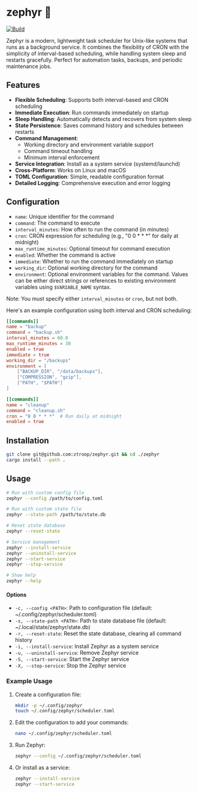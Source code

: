 # zephyr 💨

[![Build](https://github.com/ztroop/zephyr/actions/workflows/build.yml/badge.svg)](https://github.com/ztroop/zephyr/actions/workflows/build.yml)

Zephyr is a modern, lightweight task scheduler for Unix-like systems that runs as a background service. It combines the flexibility of CRON with the simplicity of interval-based scheduling, while handling system sleep and restarts gracefully. Perfect for automation tasks, backups, and periodic maintenance jobs.

## Features

- **Flexible Scheduling**: Supports both interval-based and CRON scheduling
- **Immediate Execution**: Run commands immediately on startup
- **Sleep Handling**: Automatically detects and recovers from system sleep
- **State Persistence**: Saves command history and schedules between restarts
- **Command Management**:
  - Working directory and environment variable support
  - Command timeout handling
  - Minimum interval enforcement
- **Service Integration**: Install as a system service (systemd/launchd)
- **Cross-Platform**: Works on Linux and macOS
- **TOML Configuration**: Simple, readable configuration format
- **Detailed Logging**: Comprehensive execution and error logging

## Configuration

- `name`: Unique identifier for the command
- `command`: The command to execute
- `interval_minutes`: How often to run the command (in minutes)
- `cron`: CRON expression for scheduling (e.g., "0 0 \* \* \*" for daily at midnight)
- `max_runtime_minutes`: Optional timeout for command execution
- `enabled`: Whether the command is active
- `immediate`: Whether to run the command immediately on startup
- `working_dir`: Optional working directory for the command
- `environment`: Optional environment variables for the command. Values can be either direct strings or references to existing environment variables using `$VARIABLE_NAME` syntax.

Note: You must specify either `interval_minutes` or `cron`, but not both.

Here's an example configuration using both interval and CRON scheduling:

```toml
[[commands]]
name = "backup"
command = "backup.sh"
interval_minutes = 60.0
max_runtime_minutes = 30
enabled = true
immediate = true
working_dir = "/backups"
environment = [
    ["BACKUP_DIR", "/data/backups"],
    ["COMPRESSION", "gzip"],
    ["PATH", "$PATH"]
]

[[commands]]
name = "cleanup"
command = "cleanup.sh"
cron = "0 0 * * *"  # Run daily at midnight
enabled = true
```

## Installation

```sh
git clone git@github.com:ztroop/zephyr.git && cd ./zephyr
cargo install --path .
```

## Usage

```bash
# Run with custom config file
zephyr --config /path/to/config.toml

# Run with custom state file
zephyr --state-path /path/to/state.db

# Reset state database
zephyr --reset-state

# Service management
zephyr --install-service
zephyr --uninstall-service
zephyr --start-service
zephyr --stop-service

# Show help
zephyr --help
```

#### Options

- `-c, --config <PATH>`: Path to configuration file (default: ~/.config/zephyr/scheduler.toml)
- `-s, --state-path <PATH>`: Path to state database file (default: ~/.local/state/zephyr/state.db)
- `-r, --reset-state`: Reset the state database, clearing all command history
- `-i, --install-service`: Install Zephyr as a system service
- `-u, --uninstall-service`: Remove Zephyr service
- `-S, --start-service`: Start the Zephyr service
- `-X, --stop-service`: Stop the Zephyr service

### Example Usage

1. Create a configuration file:

   ```bash
   mkdir -p ~/.config/zephyr
   touch ~/.config/zephyr/scheduler.toml
   ```

2. Edit the configuration to add your commands:

   ```bash
   nano ~/.config/zephyr/scheduler.toml
   ```

3. Run Zephyr:

   ```bash
   zephyr --config ~/.config/zephyr/scheduler.toml
   ```

4. Or install as a service:
   ```bash
   zephyr --install-service
   zephyr --start-service
   ```
